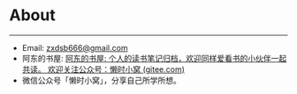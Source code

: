 # About

------

- Email: zxdsb666@gmail.com
- 阿东的书屋: [阿东的书屋: 个人的读书笔记归档，欢迎同样爱看书的小伙伴一起共读。 欢迎关注公众号：懒时小窝 (gitee.com)](https://gitee.com/lazyTimes/adong-studyNotes)
- 微信公众号「懒时小窝」，分享自己所学所想。